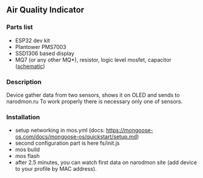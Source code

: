 ## Air Quality Indicator

### Parts list
- ESP32 dev kit
- Plantower PMS7003
- SSD1306 based display
- MQ7 (or any other MQ*), resistor, logic level mosfet, capacitor ([schematic](docs/schematic-MQ7.png))

### Description
Device gather data from two sensors, shows it on OLED and sends to narodmon.ru
To work properly there is necessary only one of sensors.

### Installation
- setup networking in mos.yml (docs: https://mongoose-os.com/docs/mongoose-os/quickstart/setup.md)
- second configuration part is here fs/init.js
- mos build
- mos flash
- after 2.5 minutes, you can watch first data on narodmon site (add device to your profile by MAC address).
